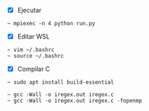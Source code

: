- [x] Ejecutar

```
~ mpiexec -n 4 python run.py
```

- [x] Editar WSL

```
~ vim ~/.bashrc
~ source ~/.bashrc
```

- [x] Compilar C

```
~ sudo apt install build-essential
```

```
~ gcc -Wall -o iregex.out iregex.c
~ gcc -Wall -o iregex.out iregex.c -fopenmp
```
